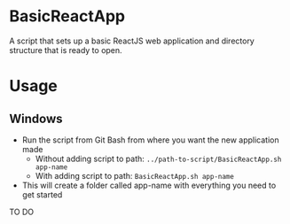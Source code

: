 # BasicReactApp
A script that sets up a basic ReactJS web application and directory structure that is ready to open.

# Usage
## Windows
- Run the script from Git Bash from where you want the new application made
  - Without adding script to path: `../path-to-script/BasicReactApp.sh app-name`
  - With adding script to path: `BasicReactApp.sh app-name`
- This will create a folder called app-name with everything you need to get started

TO DO


